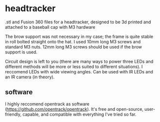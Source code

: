 # headtracker
.stl and Fusion 360 files for a headtracker, designed to be 3d printed and attached to a baseball cap with M3 hardware

The brow support was not necessary in my case; the frame is quite stable in roll bolted straight onto the hat. I used 10mm long M3 screws and standard M3 nuts. 12mm long M3 screws should be used if the brow support is used.

Circuit design is left to you (there are many ways to power three LEDs and different methods will be more or less suited to different situations). I reccomend LEDs with wide viewing angles. Can be used with IR LEDs and an IR camera (in theory).

## software
I highly reccomend opentrack as software (https://github.com/opentrack/opentrack). It's free and open-source, user-friendly, capable, and compatible with everything I've tried so far.
